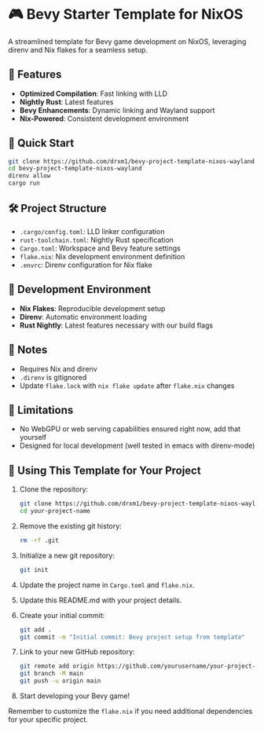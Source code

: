 # 🎮 Bevy Starter Template for NixOS

A streamlined template for Bevy game development on NixOS, leveraging direnv and Nix flakes for a seamless setup.

## 🌟 Features

- **Optimized Compilation**: Fast linking with LLD
- **Nightly Rust**: Latest features
- **Bevy Enhancements**: Dynamic linking and Wayland support
- **Nix-Powered**: Consistent development environment

## 🚀 Quick Start

```bash
git clone https://github.com/drxm1/bevy-project-template-nixos-wayland.git
cd bevy-project-template-nixos-wayland
direnv allow
cargo run
```

## 🛠 Project Structure

- `.cargo/config.toml`: LLD linker configuration
- `rust-toolchain.toml`: Nightly Rust specification
- `Cargo.toml`: Workspace and Bevy feature settings
- `flake.nix`: Nix development environment definition
- `.envrc`: Direnv configuration for Nix flake

## 🧰 Development Environment

- **Nix Flakes**: Reproducible development setup
- **Direnv**: Automatic environment loading
- **Rust Nightly**: Latest features necessary with our build flags

## 📝 Notes

- Requires Nix and direnv
- `.direnv` is gitignored
- Update `flake.lock` with `nix flake update` after `flake.nix` changes

## 🚫 Limitations

- No WebGPU or web serving capabilities ensured right now, add that yourself
- Designed for local development (well tested in emacs with direnv-mode)

## 🔧 Using This Template for Your Project

1. Clone the repository:
   ```bash
   git clone https://github.com/drxm1/bevy-project-template-nixos-wayland.git your-project-name
   cd your-project-name
   ```

2. Remove the existing git history:
   ```bash
   rm -rf .git
   ```

3. Initialize a new git repository:
   ```bash
   git init
   ```

4. Update the project name in `Cargo.toml` and `flake.nix`.

5. Update this README.md with your project details.

6. Create your initial commit:
   ```bash
   git add .
   git commit -m "Initial commit: Bevy project setup from template"
   ```

7. Link to your new GitHub repository:
   ```bash
   git remote add origin https://github.com/yourusername/your-project-name.git
   git branch -M main
   git push -u origin main
   ```

8. Start developing your Bevy game!

Remember to customize the `flake.nix` if you need additional dependencies for your specific project.
